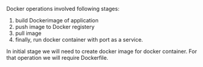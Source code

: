 Docker operations involved following stages:

1. build Dockerimage of application 
2. push image to Docker registery
3. pull image 
4. finally, run docker container with port as a service.


In initial stage we will need to create docker image for docker container. For that operation we will require Dockerfile.



